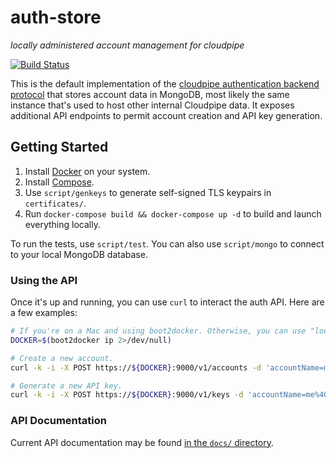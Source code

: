 # auth-store

*locally administered account management for cloudpipe*

[![Build Status](https://travis-ci.org/cloudpipe/auth-store.svg?branch=master)](https://travis-ci.org/cloudpipe/auth-store)

This is the default implementation of the [cloudpipe authentication backend protocol](https://github.com/cloudpipe/cloudpipe/wiki/Authentication) that stores account data in MongoDB, most likely the same instance that's used to host other internal Cloudpipe data. It exposes additional API endpoints to permit account creation and API key generation.

## Getting Started

 1. Install [Docker](https://docs.docker.com/installation/mac/) on your system.
 2. Install [Compose](https://docs.docker.com/compose/install/).
 3. Use `script/genkeys` to generate self-signed TLS keypairs in `certificates/`.
 4. Run `docker-compose build && docker-compose up -d` to build and launch everything locally.

To run the tests, use `script/test`. You can also use `script/mongo` to connect to your local MongoDB database.

### Using the API

Once it's up and running, you can use `curl` to interact the auth API. Here are a few examples:

```bash
# If you're on a Mac and using boot2docker. Otherwise, you can use "localhost".
DOCKER=$(boot2docker ip 2>/dev/null)

# Create a new account.
curl -k -i -X POST https://${DOCKER}:9000/v1/accounts -d 'accountName=me%40gmail.com&password=shhh'

# Generate a new API key.
curl -k -i -X POST https://${DOCKER}:9000/v1/keys -d 'accountName=me%40gmail.com&password=shhh'
```

### API Documentation

Current API documentation may be found [in the `docs/` directory](docs/api.md).
